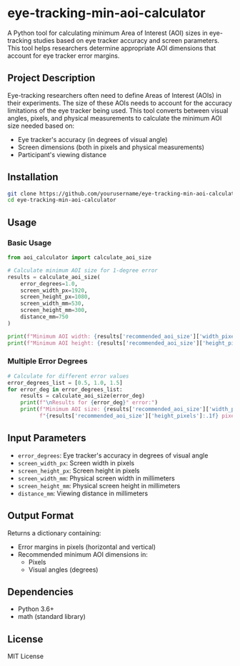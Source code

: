 # eye-tracking-min-aoi-calculator

A Python tool for calculating minimum Area of Interest (AOI) sizes in eye-tracking studies based on eye tracker accuracy and screen parameters. This tool helps researchers determine appropriate AOI dimensions that account for eye tracker error margins.

## Project Description
Eye-tracking researchers often need to define Areas of Interest (AOIs) in their experiments. The size of these AOIs needs to account for the accuracy limitations of the eye tracker being used. This tool converts between visual angles, pixels, and physical measurements to calculate the minimum AOI size needed based on:
- Eye tracker's accuracy (in degrees of visual angle)
- Screen dimensions (both in pixels and physical measurements)
- Participant's viewing distance

## Installation
```bash
git clone https://github.com/yourusername/eye-tracking-min-aoi-calculator.git
cd eye-tracking-min-aoi-calculator
```

## Usage
### Basic Usage
```python
from aoi_calculator import calculate_aoi_size

# Calculate minimum AOI size for 1-degree error
results = calculate_aoi_size(
    error_degrees=1.0,
    screen_width_px=1920,
    screen_height_px=1080,
    screen_width_mm=530,
    screen_height_mm=300,
    distance_mm=750
)

print(f"Minimum AOI width: {results['recommended_aoi_size']['width_pixels']:.1f} pixels")
print(f"Minimum AOI height: {results['recommended_aoi_size']['height_pixels']:.1f} pixels")
```

### Multiple Error Degrees
```python
# Calculate for different error values
error_degrees_list = [0.5, 1.0, 1.5]
for error_deg in error_degrees_list:
    results = calculate_aoi_size(error_deg)
    print(f"\nResults for {error_deg}° error:")
    print(f"Minimum AOI size: {results['recommended_aoi_size']['width_pixels']:.1f} x "
          f"{results['recommended_aoi_size']['height_pixels']:.1f} pixels")
```


## Input Parameters
- `error_degrees`: Eye tracker's accuracy in degrees of visual angle
- `screen_width_px`: Screen width in pixels
- `screen_height_px`: Screen height in pixels
- `screen_width_mm`: Physical screen width in millimeters
- `screen_height_mm`: Physical screen height in millimeters
- `distance_mm`: Viewing distance in millimeters

## Output Format
Returns a dictionary containing:
- Error margins in pixels (horizontal and vertical)
- Recommended minimum AOI dimensions in:
  - Pixels
  - Visual angles (degrees)

## Dependencies
- Python 3.6+
- math (standard library)

## License
MIT License


